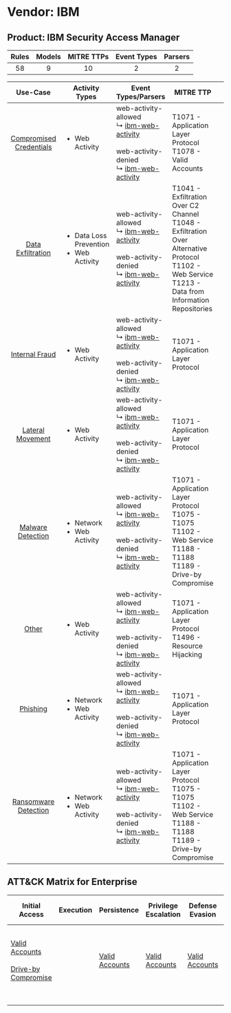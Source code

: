 Vendor: IBM
===========
Product: IBM Security Access Manager
------------------------------------
| Rules | Models | MITRE TTPs | Event Types | Parsers |
|:-----:|:------:|:----------:|:-----------:|:-------:|
|  58   |   9    |     10     |      2      |    2    |

|                                  Use-Case                                  | Activity Types                                              | Event Types/Parsers                                                                                                                                                                           | MITRE TTP                                                                                                                                                       | Content                                                                                                                             |
|:--------------------------------------------------------------------------:| ----------------------------------------------------------- | --------------------------------------------------------------------------------------------------------------------------------------------------------------------------------------------- | --------------------------------------------------------------------------------------------------------------------------------------------------------------- | ----------------------------------------------------------------------------------------------------------------------------------- |
| [Compromised Credentials](../../../UseCases/uc_compromised_credentials.md) | <ul><li>Web Activity</li></ul>                              |  web-activity-allowed<br> ↳ [ibm-web-activity](Parsers/parserContent_ibm-web-activity.md)<br><br> web-activity-denied<br> ↳ [ibm-web-activity](Parsers/parserContent_ibm-web-activity.md)<br> | T1071 - Application Layer Protocol<br>T1078 - Valid Accounts<br>                                                                                                | [<ul><li>11 Rules</li></ul><ul><li>1 Models</li></ul>](Rules_Models/r_m_ibm_ibm_security_access_manager_Compromised_Credentials.md) |
|       [Data Exfiltration](../../../UseCases/uc_data_exfiltration.md)       | <ul><li>Data Loss Prevention</li><li>Web Activity</li></ul> |  web-activity-allowed<br> ↳ [ibm-web-activity](Parsers/parserContent_ibm-web-activity.md)<br><br> web-activity-denied<br> ↳ [ibm-web-activity](Parsers/parserContent_ibm-web-activity.md)<br> | T1041 - Exfiltration Over C2 Channel<br>T1048 - Exfiltration Over Alternative Protocol<br>T1102 - Web Service<br>T1213 - Data from Information Repositories<br> | [<ul><li>3 Rules</li></ul>](Rules_Models/r_m_ibm_ibm_security_access_manager_Data_Exfiltration.md)                                  |
|          [Internal Fraud](../../../UseCases/uc_internal_fraud.md)          | <ul><li>Web Activity</li></ul>                              |  web-activity-allowed<br> ↳ [ibm-web-activity](Parsers/parserContent_ibm-web-activity.md)<br><br> web-activity-denied<br> ↳ [ibm-web-activity](Parsers/parserContent_ibm-web-activity.md)<br> | T1071 - Application Layer Protocol<br>                                                                                                                          | [<ul><li>3 Rules</li></ul><ul><li>2 Models</li></ul>](Rules_Models/r_m_ibm_ibm_security_access_manager_Internal_Fraud.md)           |
|        [Lateral Movement](../../../UseCases/uc_lateral_movement.md)        | <ul><li>Web Activity</li></ul>                              |  web-activity-allowed<br> ↳ [ibm-web-activity](Parsers/parserContent_ibm-web-activity.md)<br><br> web-activity-denied<br> ↳ [ibm-web-activity](Parsers/parserContent_ibm-web-activity.md)<br> | T1071 - Application Layer Protocol<br>                                                                                                                          | [<ul><li>5 Rules</li></ul><ul><li>3 Models</li></ul>](Rules_Models/r_m_ibm_ibm_security_access_manager_Lateral_Movement.md)         |
|       [Malware Detection](../../../UseCases/uc_malware_detection.md)       | <ul><li>Network</li><li>Web Activity</li></ul>              |  web-activity-allowed<br> ↳ [ibm-web-activity](Parsers/parserContent_ibm-web-activity.md)<br><br> web-activity-denied<br> ↳ [ibm-web-activity](Parsers/parserContent_ibm-web-activity.md)<br> | T1071 - Application Layer Protocol<br>T1075 - T1075<br>T1102 - Web Service<br>T1188 - T1188<br>T1189 - Drive-by Compromise<br>                                  | [<ul><li>36 Rules</li></ul><ul><li>4 Models</li></ul>](Rules_Models/r_m_ibm_ibm_security_access_manager_Malware_Detection.md)       |
|                   [Other](../../../UseCases/uc_other.md)                   | <ul><li>Web Activity</li></ul>                              |  web-activity-allowed<br> ↳ [ibm-web-activity](Parsers/parserContent_ibm-web-activity.md)<br><br> web-activity-denied<br> ↳ [ibm-web-activity](Parsers/parserContent_ibm-web-activity.md)<br> | T1071 - Application Layer Protocol<br>T1496 - Resource Hijacking<br>                                                                                            | [<ul><li>3 Rules</li></ul>](Rules_Models/r_m_ibm_ibm_security_access_manager_Other.md)                                              |
|                [Phishing](../../../UseCases/uc_phishing.md)                | <ul><li>Network</li><li>Web Activity</li></ul>              |  web-activity-allowed<br> ↳ [ibm-web-activity](Parsers/parserContent_ibm-web-activity.md)<br><br> web-activity-denied<br> ↳ [ibm-web-activity](Parsers/parserContent_ibm-web-activity.md)<br> | T1071 - Application Layer Protocol<br>                                                                                                                          | [<ul><li>8 Rules</li></ul>](Rules_Models/r_m_ibm_ibm_security_access_manager_Phishing.md)                                           |
|    [Ransomware Detection](../../../UseCases/uc_ransomware_detection.md)    | <ul><li>Network</li><li>Web Activity</li></ul>              |  web-activity-allowed<br> ↳ [ibm-web-activity](Parsers/parserContent_ibm-web-activity.md)<br><br> web-activity-denied<br> ↳ [ibm-web-activity](Parsers/parserContent_ibm-web-activity.md)<br> | T1071 - Application Layer Protocol<br>T1075 - T1075<br>T1102 - Web Service<br>T1188 - T1188<br>T1189 - Drive-by Compromise<br>                                  | [<ul><li>35 Rules</li></ul><ul><li>3 Models</li></ul>](Rules_Models/r_m_ibm_ibm_security_access_manager_Ransomware_Detection.md)    |

ATT&CK Matrix for Enterprise
----------------------------
| Initial Access                                                                                                                              | Execution | Persistence                                                         | Privilege Escalation                                                | Defense Evasion                                                     | Credential Access | Discovery | Lateral Movement | Collection                                                                              | Command and Control                                                                                                                             | Exfiltration                                                                                                                                                                 | Impact                                                                  |
| ------------------------------------------------------------------------------------------------------------------------------------------- | --------- | ------------------------------------------------------------------- | ------------------------------------------------------------------- | ------------------------------------------------------------------- | ----------------- | --------- | ---------------- | --------------------------------------------------------------------------------------- | ----------------------------------------------------------------------------------------------------------------------------------------------- | ---------------------------------------------------------------------------------------------------------------------------------------------------------------------------- | ----------------------------------------------------------------------- |
| [Valid Accounts](https://attack.mitre.org/techniques/T1078)<br><br>[Drive-by Compromise](https://attack.mitre.org/techniques/T1189)<br><br> |           | [Valid Accounts](https://attack.mitre.org/techniques/T1078)<br><br> | [Valid Accounts](https://attack.mitre.org/techniques/T1078)<br><br> | [Valid Accounts](https://attack.mitre.org/techniques/T1078)<br><br> |                   |           |                  | [Data from Information Repositories](https://attack.mitre.org/techniques/T1213)<br><br> | [Web Service](https://attack.mitre.org/techniques/T1102)<br><br>[Application Layer Protocol](https://attack.mitre.org/techniques/T1071)<br><br> | [Exfiltration Over Alternative Protocol](https://attack.mitre.org/techniques/T1048)<br><br>[Exfiltration Over C2 Channel](https://attack.mitre.org/techniques/T1041)<br><br> | [Resource Hijacking](https://attack.mitre.org/techniques/T1496)<br><br> |